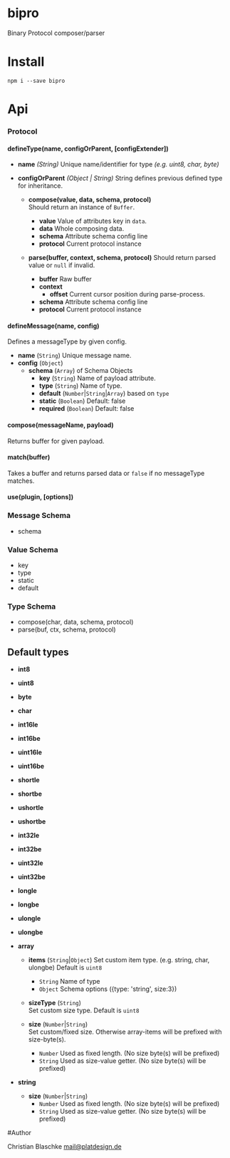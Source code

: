 # bipro

Binary Protocol composer/parser


# Install
`npm i --save bipro`



# Api

### Protocol
#### defineType(name, configOrParent, [configExtender])

- **name** *(String)* Unique name/identifier for type *(e.g. uint8, char, byte)*
- **configOrParent** *(Object | String)* String defines previous defined type for inheritance.
	
	- **compose(value, data, schema, protocol)** 	
	Should return an instance of `Buffer`. 
	
		- **value** Value of attributes key in `data`.
		- **data** Whole composing data.
		- **schema** Attribute schema config line 
		- **protocol** Current protocol instance

		
	- **parse(buffer, context, schema, protocol)**	Should return parsed value or `null` if invalid.

		- **buffer** Raw buffer
		- **context** 
			- **offset** Current cursor position during parse-process. 
		- **schema** Attribute schema config line 
		- **protocol** Current protocol instance





#### defineMessage(name, config)
Defines a messageType by given config.

- **name** (`String`) Unique message name.
- **config** (`Object`)
	- **schema** (`Array`) of Schema Objects
		- **key** (`String`) Name of payload attribute.
		- **type** (`String`) Name of type.
		- **default** (`Number`|`String`|`Array`) based on `type`
		- **static** (`Boolean`) Default: false
		- **required** (`Boolean`) Default: false

#### compose(messageName, payload)
Returns buffer for given payload.

#### match(buffer) 
Takes a buffer and returns parsed data or `false` if no messageType matches.

#### use(plugin, [options])




### Message Schema

- schema

### Value Schema

- key
- type
- static
- default

### Type Schema

- compose(char, data, schema, protocol)
- parse(buf, ctx, schema, protocol)




## Default types

- **int8**
- **uint8**
- **byte**
- **char**
- **int16le**
- **int16be**
- **uint16le**
- **uint16be**
- **shortle**
- **shortbe**
- **ushortle**
- **ushortbe**
- **int32le**
- **int32be**
- **uint32le**
- **uint32be**
- **longle**
- **longbe**
- **ulongle**
- **ulongbe**
- **array**
	
	- **items** (`String`|`Object`)	
	Set custom item type. (e.g. string, char, ulongbe) Default is `uint8`
		- `String` Name of type
		- `Object` Schema options ({type: 'string', size:3})
	
	- **sizeType** (`String`)	
	Set custom size type. Default is `uint8`
	
	- **size** (`Number`|`String`)	
	Set custom/fixed size. Otherwise array-items will be prefixed with size-byte(s).
	
		- `Number` Used as fixed length. (No size byte(s) will be prefixed)
		- `String` Used as size-value getter. (No size byte(s) will be prefixed) 

- **string**
	- **size** (`Number`|`String`)
		- `Number` Used as fixed length. (No size byte(s) will be prefixed)
		- `String` Used as size-value getter. (No size byte(s) will be prefixed) 



#Author

Christian Blaschke <mail@platdesign.de>
